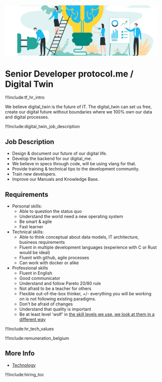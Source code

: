 

![](img/development_manager.jpg)


# Senior Developer protocol.me / Digital Twin

!!!include:tf_hr_intro

We believe digital_twin is the future of IT.
The digital_twin can set us free, create our digital future without boundaries where we 100% own our data and digital processes.


!!!include:digital_twin_job_description

## Job Description

- Design & document our future of our digital life.
- Develop the backend for our digital_me.
- We believe in specs through code, will be using vlang for that.
- Provide training & technical tips to the development community.
- Train new developers.
- Improve our Manuals and Knowledge Base.

## Requirements

- Personal skills:
  - Able to question the status quo
  - Understand the world need a new operating system
  - Be smart & agile
  - Fast learner 
- Technical skills:
  - Able to think conceptual about data models, IT architecture, business requirements
  - Fluent in multiple development languages (experience with C or Rust would be ideal)
  - Fluent with github, agile processes
  - Can work with docker or alike
- Professional skills 
  - Fluent in English
  - Good communicator
  - Understand and follow Pareto 20/80 rule
  - Not afraid to be a teacher for others
  - Flexible out-of-the-box thinker, +/- everything you will be working on is not following existing paradigms.
  - Don't be afraid of changes
  - Understand that quality is important
  - Be at least level 'wolf' in [the skill levels we use, we look at them in a different way](freeflow:p2p_awareness_level)
  
!!!include:hr_tech_values

!!!include:remuneration_belgium

## More Info

- [Technology](technology)

!!!include:hiring_toc
